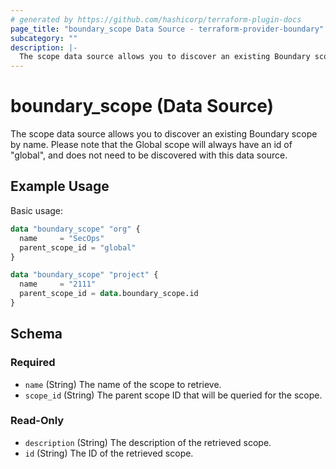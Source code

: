 ```yaml
---
# generated by https://github.com/hashicorp/terraform-plugin-docs
page_title: "boundary_scope Data Source - terraform-provider-boundary"
subcategory: ""
description: |-
  The scope data source allows you to discover an existing Boundary scope by name.
---
```


# boundary_scope (Data Source)

The scope data source allows you to discover an existing Boundary scope by name.
Please note that the Global scope will always have an id of "global", and does not need to be discovered with this data source.

## Example Usage

Basic usage:

```terraform
data "boundary_scope" "org" {
  name     = "SecOps"
  parent_scope_id = "global"
}

data "boundary_scope" "project" {
  name     = "2111"
  parent_scope_id = data.boundary_scope.id
}
```


<!-- schema generated by tfplugindocs -->
## Schema

### Required

- `name` (String) The name of the scope to retrieve.
- `scope_id` (String) The parent scope ID that will be queried for the scope.

### Read-Only

- `description` (String) The description of the retrieved scope.
- `id` (String) The ID of the retrieved scope.
